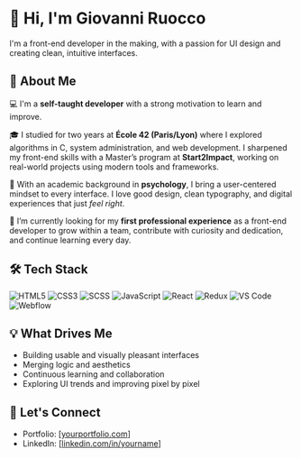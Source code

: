 # 👋 Hi, I'm Giovanni Ruocco

I'm a front-end developer in the making, with a passion for UI design and creating clean, intuitive interfaces.

## 🧠 About Me

💻 I'm a **self-taught developer** with a strong motivation to learn and improve. 

🎓 I studied for two years at **École 42 (Paris/Lyon)** where I explored algorithms in C, system administration, and web development. I sharpened my front-end skills with a Master’s program at **Start2Impact**, working on real-world projects using modern tools and frameworks.

🎨 With an academic background in **psychology**, I bring a user-centered mindset to every interface. I love good design, clean typography, and digital experiences that just *feel right*.

🌱 I’m currently looking for my **first professional experience** as a front-end developer to grow within a team, contribute with curiosity and dedication, and continue learning every day.

## 🛠 Tech Stack

![HTML5](https://img.shields.io/badge/HTML5-E34F26?style=for-the-badge&logo=html5&logoColor=white)
![CSS3](https://img.shields.io/badge/CSS3-1572B6?style=for-the-badge&logo=css3&logoColor=white)
![SCSS](https://img.shields.io/badge/Sass-CC6699?style=for-the-badge&logo=sass&logoColor=white)
![JavaScript](https://img.shields.io/badge/JavaScript-F7DF1E?style=for-the-badge&logo=javascript&logoColor=black)
![React](https://img.shields.io/badge/React-20232A?style=for-the-badge&logo=react&logoColor=61DAFB)
![Redux](https://img.shields.io/badge/Redux-764ABC?style=for-the-badge&logo=redux&logoColor=white)
![VS Code](https://img.shields.io/badge/VSCode-007ACC?style=for-the-badge&logo=visual-studio-code&logoColor=white)
![Webflow](https://img.shields.io/badge/Webflow-4353FF?style=for-the-badge&logo=webflow&logoColor=white)

## 💡 What Drives Me

- Building usable and visually pleasant interfaces  
- Merging logic and aesthetics  
- Continuous learning and collaboration  
- Exploring UI trends and improving pixel by pixel

## 🤝 Let's Connect

- Portfolio: [[yourportfolio.com](https://j0or.github.io/portfolio/)]  
- LinkedIn: [[linkedin.com/in/yourname](https://www.linkedin.com/in/giovanni-ruocco/)]
